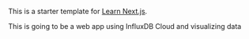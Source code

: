 This is a starter template for [Learn Next.js](https://nextjs.org/learn).


This is going to be a web app using InfluxDB Cloud and visualizing data 
